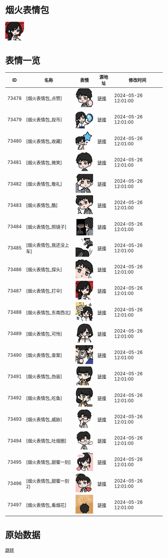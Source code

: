 # 烟火表情包

<img src="./cover.png" height="60" alt="cover" />

# 表情一览

|ID|名称|表情|源地址|修改时间|
|----|----|----|----|----|
|73478|[烟火表情包_点赞]|<img src="./pic/073478_%5B烟火表情包_点赞%5D.png" height="60" alt="点赞"/>|[链接](https://i0.hdslb.com/bfs/garb/7ecc39c9cb77f178e6fe718ade70e4b781283c92.png)|2024-05-26 12:01:00|
|73479|[烟火表情包_投币]|<img src="./pic/073479_%5B烟火表情包_投币%5D.png" height="60" alt="投币"/>|[链接](https://i0.hdslb.com/bfs/garb/873e7f5d755e8c83bcadc7e34ba1ced874525591.png)|2024-05-26 12:01:00|
|73480|[烟火表情包_收藏]|<img src="./pic/073480_%5B烟火表情包_收藏%5D.png" height="60" alt="收藏"/>|[链接](https://i0.hdslb.com/bfs/garb/c3fbb47704a93b0a64909994c4c2277badea25e1.png)|2024-05-26 12:01:00|
|73481|[烟火表情包_微笑]|<img src="./pic/073481_%5B烟火表情包_微笑%5D.png" height="60" alt="微笑"/>|[链接](https://i0.hdslb.com/bfs/garb/9681249e905fc98839982ed2e1ccd33df0be6d26.png)|2024-05-26 12:01:00|
|73482|[烟火表情包_敬礼]|<img src="./pic/073482_%5B烟火表情包_敬礼%5D.png" height="60" alt="敬礼"/>|[链接](https://i0.hdslb.com/bfs/garb/d0bd41599de3df70c9ec0ef5ab542f148ef31a4c.png)|2024-05-26 12:01:00|
|73483|[烟火表情包_酷]|<img src="./pic/073483_%5B烟火表情包_酷%5D.png" height="60" alt="酷"/>|[链接](https://i0.hdslb.com/bfs/garb/622e46dbe8c1ab8c27557871d2c9866f6a3a594d.png)|2024-05-26 12:01:00|
|73484|[烟火表情包_照镜子]|<img src="./pic/073484_%5B烟火表情包_照镜子%5D.png" height="60" alt="照镜子"/>|[链接](https://i0.hdslb.com/bfs/garb/9e7d21a8d241315f79710bbca85a5b9d69b704f7.png)|2024-05-26 12:01:00|
|73485|[烟火表情包_我还没上车]|<img src="./pic/073485_%5B烟火表情包_我还没上车%5D.png" height="60" alt="我还没上车"/>|[链接](https://i0.hdslb.com/bfs/garb/c7a20b27618cf49bdb9a0499ce100c3d5db39a5d.png)|2024-05-26 12:01:00|
|73486|[烟火表情包_探头]|<img src="./pic/073486_%5B烟火表情包_探头%5D.png" height="60" alt="探头"/>|[链接](https://i0.hdslb.com/bfs/garb/fc30b42c97faa6d93addbd0d3713370f4ff0bd54.png)|2024-05-26 12:01:00|
|73487|[烟火表情包_打伞]|<img src="./pic/073487_%5B烟火表情包_打伞%5D.png" height="60" alt="打伞"/>|[链接](https://i0.hdslb.com/bfs/garb/ab9940987763058ba41d0446cdf9fd9b0fb949ef.png)|2024-05-26 12:01:00|
|73488|[烟火表情包_东南西北]|<img src="./pic/073488_%5B烟火表情包_东南西北%5D.png" height="60" alt="东南西北"/>|[链接](https://i0.hdslb.com/bfs/garb/dd396306cc85f04b7c0180a9523694a76435f787.png)|2024-05-26 12:01:00|
|73489|[烟火表情包_可怜]|<img src="./pic/073489_%5B烟火表情包_可怜%5D.png" height="60" alt="可怜"/>|[链接](https://i0.hdslb.com/bfs/garb/d59268ccb35218e10cb12e2b26f6f78fd20cc6f6.png)|2024-05-26 12:01:00|
|73490|[烟火表情包_查案]|<img src="./pic/073490_%5B烟火表情包_查案%5D.png" height="60" alt="查案"/>|[链接](https://i0.hdslb.com/bfs/garb/1b8307ad164f5672a1125635845248b830231191.png)|2024-05-26 12:01:00|
|73491|[烟火表情包_伪装]|<img src="./pic/073491_%5B烟火表情包_伪装%5D.png" height="60" alt="伪装"/>|[链接](https://i0.hdslb.com/bfs/garb/b28052979d928868206e5bc0c9e66cb26ed244df.png)|2024-05-26 12:01:00|
|73492|[烟火表情包_吃鱼]|<img src="./pic/073492_%5B烟火表情包_吃鱼%5D.png" height="60" alt="吃鱼"/>|[链接](https://i0.hdslb.com/bfs/garb/d9108c69577b60a2cc9c6c27fb40c7db9f58f594.png)|2024-05-26 12:01:00|
|73493|[烟火表情包_威胁]|<img src="./pic/073493_%5B烟火表情包_威胁%5D.png" height="60" alt="威胁"/>|[链接](https://i0.hdslb.com/bfs/garb/e50f8e21a0b1452d43a0ac48d49aef4bfacda126.png)|2024-05-26 12:01:00|
|73494|[烟火表情包_吐烟圈]|<img src="./pic/073494_%5B烟火表情包_吐烟圈%5D.png" height="60" alt="吐烟圈"/>|[链接](https://i0.hdslb.com/bfs/garb/2e6b39cdbc6e81ba4dad65a59f1fa5a067ffc126.png)|2024-05-26 12:01:00|
|73495|[烟火表情包_甜蜜一刻]|<img src="./pic/073495_%5B烟火表情包_甜蜜一刻%5D.png" height="60" alt="甜蜜一刻"/>|[链接](https://i0.hdslb.com/bfs/garb/3bec2eddf6b2c50364e4e11f16e1016199d9ab48.png)|2024-05-26 12:01:00|
|73496|[烟火表情包_甜蜜一刻2]|<img src="./pic/073496_%5B烟火表情包_甜蜜一刻2%5D.png" height="60" alt="甜蜜一刻2"/>|[链接](https://i0.hdslb.com/bfs/garb/85d0630b40f9df9aa41dc47e9c532ce70ea44b55.png)|2024-05-26 12:01:00|
|73497|[烟火表情包_看烟花]|<img src="./pic/073497_%5B烟火表情包_看烟花%5D.png" height="60" alt="看烟花"/>|[链接](https://i0.hdslb.com/bfs/garb/56a79250b989291e46cecc99a39d140f2d3aa2d2.png)|2024-05-26 12:01:00|

# 原始数据

[跳转](./raw.json)

